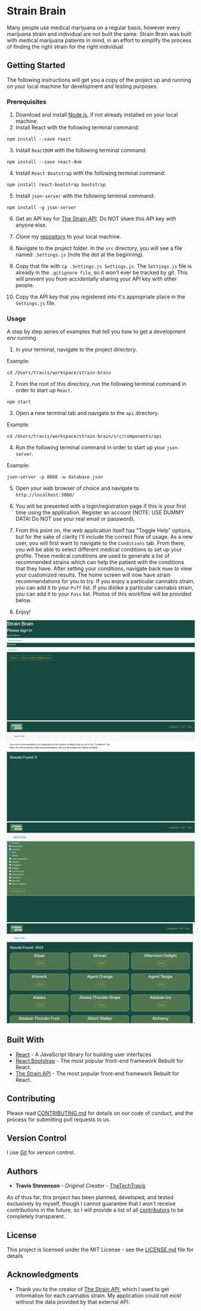 # Strain Brain

Many people use medical marijuana on a regular basis, however every marijuana strain and individual are not built the same. Strain Brain was built with medical marijuana patients in mind, in an effort to simplify the process of finding the right strain for the right individual.

## Getting Started

The following instructions will get you a copy of the project up and running on your local machine for development and testing purposes.

### Prerequisites

1. Download and install [Node.js](https://nodejs.org/en/), if not already installed on your local machine.
2. Install React with the following terminal command:
```
npm install --save react
```

3. Install ```ReactDOM``` with the following terminal command:
```
npm install --save react-dom
```

4. Install ```React Bootstrap``` with the following terminal command:
```
npm install react-bootstrap bootstrap
```

5. Install ```json-server``` with the following terminal command:
```
npm install -g json-server
```

6. Get an API key for [The Strain API](http://strains.evanbusse.com//). Do NOT share this API key with anyone else.

7. Clone my [repository](https://github.com/TheTechTravis/strain-brain) to your local machine.
8. Navigate to the project folder. In the ```src``` directory, you will see a file named ```.Settings.js``` (note the dot at the beginning).
9. Copy that file with ```cp .Settings.js Settings.js```. The ```Settings.js``` file is already in the ```.gitignore file```, so it won't ever be tracked by git. This will prevent you from accidentally sharing your API key with other people.
10. Copy the API key that you registered into it's appropriate place in the ```Settings.js``` file.

### Usage

A step by step series of examples that tell you how to get a development env running

1. In your terminal, navigate to the project directory. 

Example:

```
cd /Users/travis/workspace/strain-brain
```

2. From the root of this directory, run the following terminal command in order to start up ```React```.

```
npm start
```

3. Open a new terminal tab and navigate to the ```api``` directory.

Example:
```
cd /Users/travis/workspace/strain-brain/src/components/api
```

4. Run the following terminal command in order to start up your ```json-server```.

Example:
```
json-server -p 8088 -w database.json
```

5. Open your web browser of choice and navigate to ```http://localhost:3000/```

6. You will be presented with a login/registration page if this is your first time using the application. Register an account (NOTE: USE DUMMY DATA! Do NOT use your real email or password).

7. From this point on, the web application itself has "Toggle Help" options, but for the sake of clarity I'll include the correct flow of usage. As a new user, you will first want to navigate to the ```Conditions``` tab. From there, you will be able to select different medical conditions to set up your profile. These medical conditions are used to generate a list of recommended strains which can help the patient with the conditions that they have. After setting your conditions, navigate back ```Home``` to view your customized results. The home screen will now have strain recommendations for you to try. If you enjoy a particular cannabis strain, you can add it to your ```Puff``` list. If you dislike a particular cannabis strain, you can add it to your ```Pass``` list. Photos of this workflow will be provided below.

8. Enjoy!

![alt text](https://github.com/TheTechTravis/strain-brain/blob/main/public/Login.png?raw=true)
![alt text](https://github.com/TheTechTravis/strain-brain/blob/main/public/Home%20(New%20Account).png?raw=true)
![alt text](https://github.com/TheTechTravis/strain-brain/blob/main/public/Set%20Medical%20Conditions.png?raw=true)
![alt text](https://github.com/TheTechTravis/strain-brain/blob/main/public/Home%20(After%20Setting%20Medical%20Conditions).png?raw=true)


## Built With

* [React](https://reactjs.org/) - A JavaScript library for building user interfaces
* [React Bootstrap](https://react-bootstrap.github.io/) - The most popular front-end framework Rebuilt for React.
* [The Strain API](http://strains.evanbusse.com//) - The most popular front-end framework Rebuilt for React.

## Contributing

Please read [CONTRIBUTING.md](https://github.com/TheTechTravis/strain-brain/blob/main/CONTRIBUTING.md) for details on our code of conduct, and the process for submitting pull requests to us.

## Version Control

I use [Git](https://git-scm.com/) for version control.

## Authors

* **Travis Stevenson** - *Original Creator* - [TheTechTravis](https://github.com/thetechtravis)

As of thus far, this project has been planned, developed, and tested exclusively by myself, though I cannot guarantee that I won't receive contributions in the future, so I will provide a list of all [contributors](https://github.com/TheTechTravis/strain-brain/graphs/contributors) to be completely transparent.

## License

This project is licensed under the MIT License - see the [LICENSE.md](https://github.com/TheTechTravis/strain-brain/blob/main/LICENSE.md) file for details

## Acknowledgments

* Thank you to the creator of [The Strain API](http://strains.evanbusse.com//), which I used to get information for each cannabis strain. My application could not exist without the data provided by that external API.
